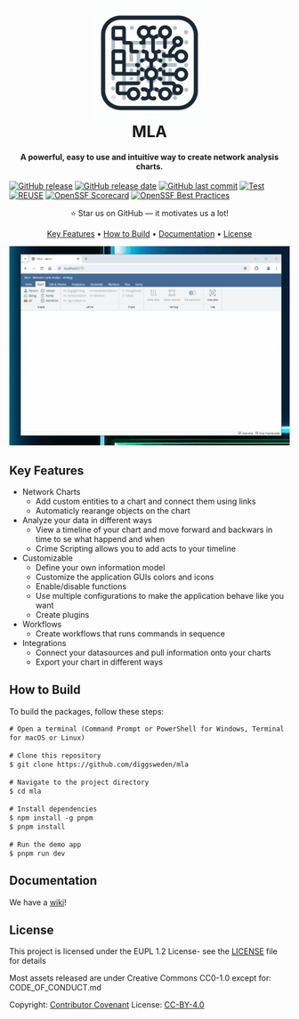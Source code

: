 <!--
SPDX-FileCopyrightText: 2024 Skatteverket - Swedish Tax Agency

SPDX-License-Identifier: CC0-1.0
-->

<a name="top"></a>
<h1 align="center">
  <br>
  <img src="https://github.com/diggsweden/mla/blob/main/assets/icon.png" alt="MLA" width="200">
  <br>
  MLA
  <br>
</h1>

<h4 align="center">A powerful, easy to use and intuitive way to create network analysis charts.</h4>

  [![GitHub release](https://img.shields.io/github/v/release/diggsweden/mla?style=for-the-badge)](#)
  [![GitHub release date](https://img.shields.io/github/release-date/diggsweden/mla?style=for-the-badge)](#)
  [![GitHub last commit](https://img.shields.io/github/last-commit/diggsweden/mla?style=for-the-badge)](#)
  [![Test](https://github.com/diggsweden/mla/actions/workflows/test.yml/badge.svg?branch=main)](https://github.com/diggsweden/mla/actions/workflows/test.yml)
  [![REUSE](https://img.shields.io/badge/dynamic/json?url=https%3A%2F%2Fapi.reuse.software%2Fstatus%2Fgithub.com%2Fdiggsweden%2Fmla&query=status&style=for-the-badge&label=REUSE)](https://api.reuse.software/info/github.com/diggsweden/mla)
  [![OpenSSF Scorecard](https://api.scorecard.dev/projects/github.com/diggsweden/mla/badge?style=for-the-badge)](https://scorecard.dev/viewer/?uri=github.com/diggsweden/mla)
  [![OpenSSF Best Practices](https://img.shields.io/cii/level/9533?style=for-the-badge&label=OPENSSF%20BEST%20PRACTICES)](https://www.bestpractices.dev/projects/9533)

<p align="center">
⭐ Star us on GitHub — it motivates us a lot!
</p>

<p align="center">
  <a href="#key-features">Key Features</a> •
  <a href="#how-to-build">How to Build</a> •
  <a href="#documentation">Documentation</a> •
  <a href="#license">License</a>
</p>

![screenshot](https://github.com/diggsweden/mla/blob/main/assets/mla_demo.gif)

## Key Features

* Network Charts
  - Add custom entities to a chart and connect them using links
  - Automaticly rearange objects on the chart
* Analyze your data in different ways
  - View a timeline of your chart and move forward and backwars in time to se what happend and when
  - Crime Scripting allows you to add acts to your timeline
* Customizable
  - Define your own information model
  - Customize the application GUIs colors and icons
  - Enable/disable functions
  - Use multiple configurations to make the application behave like you want
  - Create plugins
* Workflows
  - Create workflows that runs commands in sequence
* Integrations
  - Connect your datasources and pull information onto your charts
  - Export your chart in different ways

## How to Build

To build the packages, follow these steps:

```shell
# Open a terminal (Command Prompt or PowerShell for Windows, Terminal for macOS or Linux)

# Clone this repository
$ git clone https://github.com/diggsweden/mla

# Navigate to the project directory
$ cd mla

# Install dependencies
$ npm install -g pnpm
$ pnpm install

# Run the demo app
$ pnpm run dev
```

## Documentation
We have a <a href="https://github.com/diggsweden/mla/wiki">wiki</a>!

## License

This project is licensed under the EUPL 1.2 License- see the [LICENSE](https://github.com/diggsweden/mla/blob/main/LICENSE) file for details

Most assets released are under Creative Commons CC0-1.0 except for:
CODE_OF_CONDUCT.md

Copyright: [Contributor Covenant](https://www.contributor-covenant.org/)
License: [CC-BY-4.0](https://creativecommons.org/licenses/by/4.0/)
